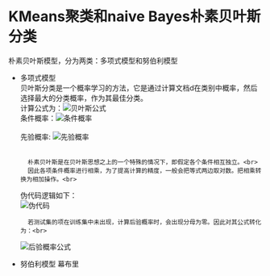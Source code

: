 KMeans聚类和naive Bayes朴素贝叶斯分类<br>
====
朴素贝叶斯模型，分为两类：多项式模型和努伯利模型<br>
* 多项式模型<br>
		贝叶斯分类是一个概率学习的方法，它是通过计算文档d在类别中概率，然后选择最大的分类概率，作为其最佳分类。<br>
		计算公式为：![贝叶斯公式](https://nlp.stanford.edu/IR-book/html/htmledition/img865.png)<br>
		条件概率：![条件概率](https://nlp.stanford.edu/IR-book/html/htmledition/img866.png)<br><br>
		先验概率:	![先验概率](https://nlp.stanford.edu/IR-book/html/htmledition/img870.png)<br><br>

		朴素贝叶斯是在贝叶斯思想之上的一个特殊的情况下，即假定各个条件相互独立。<br>
		因此各项条件概率进行相乘，为了提高计算的精度，一般会把等式两边取对数。把相乘转换为相加操作。<br>

    伪代码逻辑如下：<br>
    ![伪代码](https://nlp.stanford.edu/IR-book/html/htmledition/img897.png)<br>

		若测试集的项在训练集中未出现，计算后验概率时，会出现分母为零。因此对其公式转化为：<br>
    ![后验概率公式](https://nlp.stanford.edu/IR-book/html/htmledition/img898.png)<br>

* 努伯利模型
    幕布里



